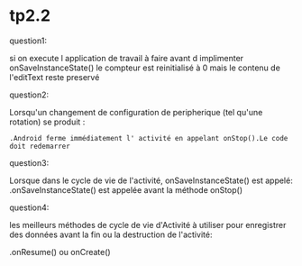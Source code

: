 # tp2.2
question1:

si on execute l application de travail à faire avant d implimenter onSaveInstanceState() le compteur est reinitialisé à 0 mais le contenu de l'editText reste preservé 

question2:

Lorsqu'un changement de configuration de peripherique (tel qu'une rotation) se produit :

	.Android ferme immédiatement l' activité en appelant onStop().Le code doit redemarrer 

question3:

Lorsque dans le cycle de vie de l'activité, onSaveInstanceState() est appelé:
	.onSaveInstanceState() est appelée avant la méthode onStop()   
	
	   
question4:

les meilleurs méthodes de cycle de vie d'Activité à utiliser pour enregistrer des données avant la fin ou la destruction de l'activité:

  .onResume() ou onCreate()
